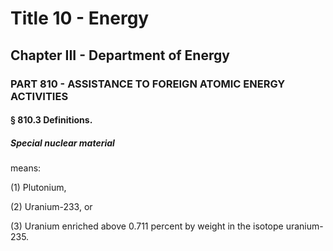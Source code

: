 
# Title 10 - Energy
## Chapter III - Department of Energy
### PART 810 - ASSISTANCE TO FOREIGN ATOMIC ENERGY ACTIVITIES
#### § 810.3 Definitions.
##### Special nuclear material

means:

(1) Plutonium,

(2) Uranium-233, or

(3) Uranium enriched above 0.711 percent by weight in the isotope uranium-235.
